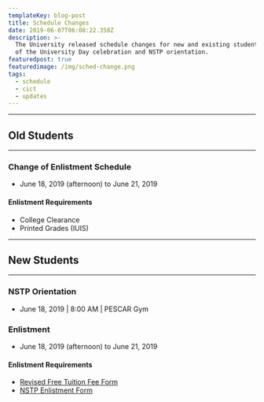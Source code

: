 ```yaml
---
templateKey: blog-post
title: Schedule Changes
date: 2019-06-07T06:08:22.358Z
description: >-
  The University released schedule changes for new and existing students because
  of the University Day celebration and NSTP orientation.
featuredpost: true
featuredimage: /img/sched-change.png
tags:
  - schedule
  - cict
  - updates
---
```

<hr />

## Old Students

<hr />

### Change of Enlistment Schedule
- June 18, 2019 (afternoon) to June 21, 2019

#### Enlistment Requirements
* College Clearance
* Printed Grades (IUIS)

<hr />

## New Students

<hr />

### NSTP Orientation
- June 18, 2019 | 8:00 AM | PESCAR Gym

### Enlistment
- June 18, 2019 (afternoon) to June 21, 2019

#### Enlistment Requirements

- [Revised Free Tuition Fee Form](https://wvsu.edu.ph/files/pdf/Downloads/RA%2010931%20Revised%20oct%202018%20Application%20Form.pdf)
- [NSTP Enlistment Form](https://github.com/wvsu-cict-code/cict-online/raw/master/src/downloads/nstp_component_enlistment_form.pdf)
